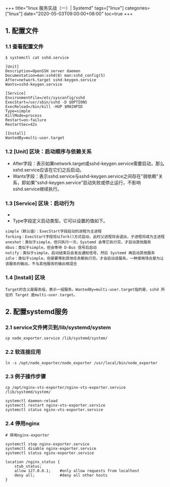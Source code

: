 +++
title="linux 服务实战（一）| Systemd"
tags=["linux"]
categories=["linux"]
date="2020-05-03T09:00:00+08:00"
toc=true
+++

## 1. 配置文件
### 1.1 查看配置文件
```
$ systemctl cat sshd.service

[Unit]
Description=OpenSSH server daemon
Documentation=man:sshd(8) man:sshd_config(5)
After=network.target sshd-keygen.service
Wants=sshd-keygen.service

[Service]
EnvironmentFile=/etc/sysconfig/sshd
ExecStart=/usr/sbin/sshd -D $OPTIONS
ExecReload=/bin/kill -HUP $MAINPID
Type=simple
KillMode=process
Restart=on-failure
RestartSec=42s

[Install]
WantedBy=multi-user.target
```
### 1.2 [Unit] 区块：启动顺序与依赖关系
- After字段：表示如果network.target或sshd-keygen.service需要启动，那么sshd.service应该在它们之后启动。
- Wants字段：表示sshd.service与sshd-keygen.service之间存在"弱依赖"关系，即如果"sshd-keygen.service"启动失败或停止运行，不影响sshd.service继续执行。
### 1.3 [Service] 区块：启动行为
-
- Type字段定义启动类型。它可以设置的值如下。
```
simple（默认值）：ExecStart字段启动的进程为主进程
forking：ExecStart字段将以fork()方式启动，此时父进程将会退出，子进程将成为主进程
oneshot：类似于simple，但只执行一次，Systemd 会等它执行完，才启动其他服务
dbus：类似于simple，但会等待 D-Bus 信号后启动
notify：类似于simple，启动结束后会发出通知信号，然后 Systemd 再启动其他服务
idle：类似于simple，但是要等到其他任务都执行完，才会启动该服务。一种使用场合是为让该服务的输出，不与其他服务的输出相混合
```
### 1.4 [Install] 区块
```
Target的含义是服务组，表示一组服务。WantedBy=multi-user.target指的是，sshd 所在的 Target 是multi-user.target。
```

## 2. 配置systemd服务
### 2.1 service文件拷贝到/lib/systemd/system
```
cp node_exporter.service /lib/systemd/system/
```
### 2.2 软连接应用
```
ln -s /opt/node_exporter/node_exporter /usr/local/bin/node_exporter
```
### 2.3 例子操作步骤
```
cp /opt/nginx-vts-exporter/nginx-vts-exporter.service /lib/systemd/system/

systemctl daemon-reload
systemctl restart nginx-vts-exporter.service
systemctl status nginx-vts-exporter.service
```
### 2.4 停用nginx
```
# 停用nginx-exporter

systemctl stop nginx-exporter.service
systemctl disable nginx-exporter.service
systemctl status nginx-exporter.service

location /nginx_status {
	stub_status;
	allow 127.0.0.1;	#only allow requests from localhost
	deny all;		    #deny all other hosts	
}
```